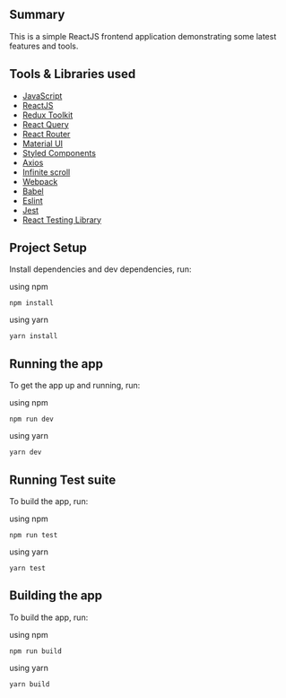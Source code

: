 ## Summary

This is a simple ReactJS frontend application demonstrating some latest features and tools.

## Tools & Libraries used

- [JavaScript](https://www.javascript.com/)
- [ReactJS](https://reactjs.org/)
- [Redux Toolkit](https://redux-toolkit.js.org/)
- [React Query](https://react-query.tanstack.com/)
- [React Router](https://reactrouter.com/)
- [Material UI](https://mui.com/)
- [Styled Components](https://styled-components.com/)
- [Axios](https://axios-http.com/)
- [Infinite scroll](https://www.npmjs.com/package/react-infinite-scroll-component)
- [Webpack](https://webpack.js.org/)
- [Babel](https://babeljs.io/)
- [Eslint](https://eslint.org/)
- [Jest](https://jestjs.io/)
- [React Testing Library](https://testing-library.com/)

## Project Setup

Install dependencies and dev dependencies, run:

using npm

```
npm install
```

using yarn

```
yarn install
```

## Running the app

To get the app up and running, run:

using npm

```shell
npm run dev
```

using yarn

```shell
yarn dev
```

## Running Test suite

To build the app, run:

using npm

```
npm run test
```

using yarn

```
yarn test
```

## Building the app

To build the app, run:

using npm

```
npm run build
```

using yarn

```
yarn build
```